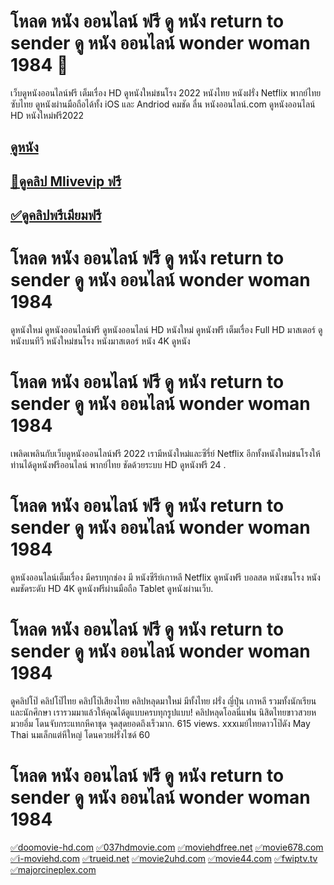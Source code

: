 # โหลด หนัง ออนไลน์ ฟรี ดู หนัง return to sender ดู หนัง ออนไลน์ wonder woman 1984 🎰


เว็บดูหนังออนไลน์ฟรี เต็มเรื่อง HD ดูหนังใหม่ชนโรง 2022 หนังไทย หนังฝรั่ง Netflix พากย์ไทย ซับไทย ดูหนังผ่านมือถือได้ทั้ง iOS และ Andriod คมชัด ลื่น  หนังออนไลน์.com ดูหนังออนไลน์ HD หนังใหม่ฟรี2022

## [ ดูหนัง](https://warp.bz/tt69hd)
## [🔰ดูคลิป Mlivevip ฟรี](https://warp.bz/clipxxfree)
## [✅ดูคลิปพรีเมียมฟรี](https://warp.bz/clipxxfree)

# โหลด หนัง ออนไลน์ ฟรี ดู หนัง return to sender ดู หนัง ออนไลน์ wonder woman 1984

ดูหนังใหม่ ดูหนังออนไลน์ฟรี ดูหนังออนไลน์ HD หนังใหม่ ดูหนังฟรี เต็มเรื่อง Full HD มาสเตอร์ ดูหนังบนทีวี หนังใหม่ชนโรง หนังมาสเตอร์ หนัง 4K ดูหนัง



# โหลด หนัง ออนไลน์ ฟรี ดู หนัง return to sender ดู หนัง ออนไลน์ wonder woman 1984

เพลิดเพลินกับเว็บดูหนังออนไลน์ฟรี 2022 เรามีหนังใหม่และซีรี่ย์ Netflix อีกทั้งหนังใหม่ชนโรงให้ท่านได้ดูหนังฟรีออนไลน์ พากย์ไทย ชัดด้วยระบบ HD ดูหนังฟรี 24 .

 
# โหลด หนัง ออนไลน์ ฟรี ดู หนัง return to sender ดู หนัง ออนไลน์ wonder woman 1984

ดูหนังออนไลน์เต็มเรื่อง มีครบทุกช่อง มี หนังซีรีย์เกาหลี Netflix ดูหนังฟรี บอลสด หนังชนโรง หนังคมชัดระดับ HD 4K ดูหนังฟรีผ่านมือถือ Tablet ดูหนังผ่านเว็บ.


# โหลด หนัง ออนไลน์ ฟรี ดู หนัง return to sender ดู หนัง ออนไลน์ wonder woman 1984

ดูคลิปโป๊ คลิปโป๊ไทย คลิปโป๊เสียงไทย คลิปหลุดมาใหม่ มีทั้งไทย ฝรั่ง ญี่ปุ่น เกาหลี รวมทั้งนักเรียนและนักศึกษา เรารวมมาแล้วให้คุณได้ดูแบบครบทุกรูปแบบ!
คลิปหลุดโอลนี่แฟน นิสิตไทยขาวสวยหมวยอึ๋ม โดนจับกระแทกหีคาชุด จุดสุดยอดถึงเร็วมาก. 615 views. xxxเมย์ไทยดาวโป๊ดัง May Thai นมเล็กแต่หีใหญ่ โดนควยฝรั่งไซด์ 60


# โหลด หนัง ออนไลน์ ฟรี ดู หนัง return to sender ดู หนัง ออนไลน์ wonder woman 1984

[✅doomovie-hd.com](https://warp.bz/tt69hd)
[✅037hdmovie.com](https://warp.bz/tt69hd)
[✅moviehdfree.net](https://warp.bz/tt69hd)
[✅movie678.com](https://warp.bz/tt69hd)
[✅i-moviehd.com](https://warp.bz/tt69hd)
[✅trueid.net](https://warp.bz/tt69hd)
[✅movie2uhd.com](https://warp.bz/tt69hd)
[✅movie44.com](https://warp.bz/tt69hd)
[✅fwiptv.tv](https://warp.bz/tt69hd)
[✅majorcineplex.com](https://warp.bz/tt69hd)
